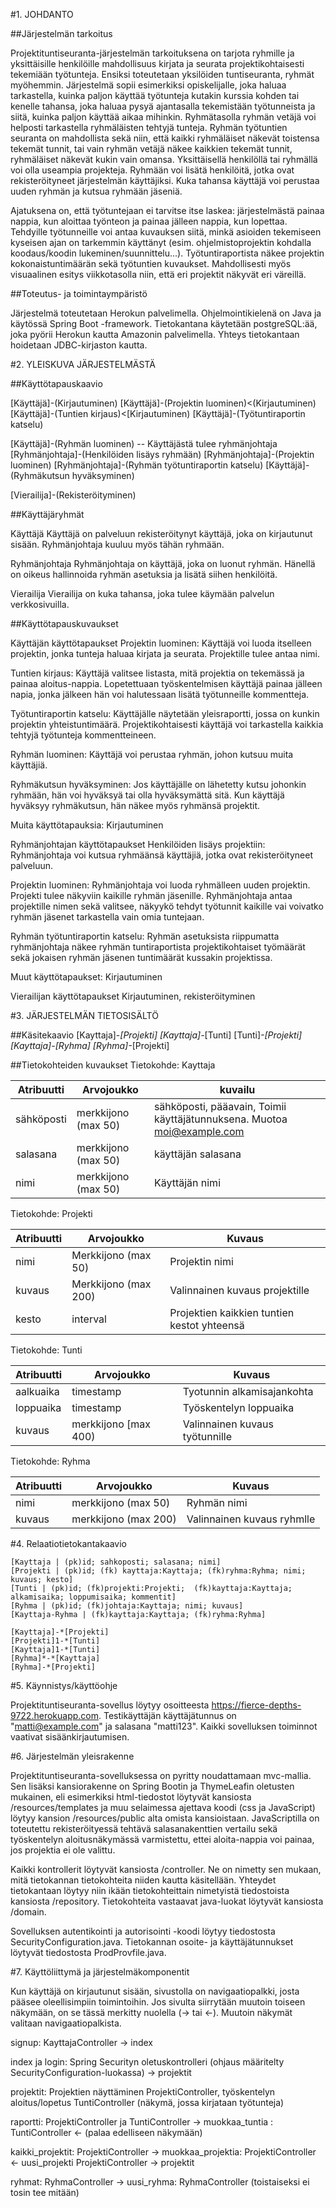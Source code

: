 #1. JOHDANTO

##Järjestelmän tarkoitus

Projektituntiseuranta-järjestelmän tarkoituksena on tarjota ryhmille ja yksittäisille henkilöille mahdollisuus kirjata ja seurata projektikohtaisesti tekemiään työtunteja. Ensiksi toteutetaan yksilöiden tuntiseuranta, ryhmät myöhemmin. Järjestelmä sopii esimerkiksi opiskelijalle, joka haluaa tarkastella, kuinka paljon käyttää työtunteja kutakin kurssia kohden tai kenelle tahansa, joka haluaa pysyä ajantasalla tekemistään työtunneista ja siitä, kuinka paljon käyttää aikaa mihinkin. Ryhmätasolla ryhmän vetäjä voi helposti tarkastella ryhmäläisten tehtyjä tunteja. Ryhmän työtuntien seuranta on mahdollista sekä niin, että kaikki ryhmäläiset näkevät toistensa tekemät tunnit, tai vain ryhmän vetäjä näkee kaikkien tekemät tunnit, ryhmäläiset näkevät kukin vain omansa. Yksittäisellä henkilöllä tai ryhmällä voi olla useampia projekteja. Ryhmään voi lisätä henkilöitä, jotka ovat rekisteröityneet järjestelmän käyttäjiksi. Kuka tahansa käyttäjä voi perustaa uuden ryhmän ja kutsua ryhmään jäseniä.

Ajatuksena on, että työtuntejaan ei tarvitse itse laskea: järjestelmästä painaa nappia, kun aloittaa työnteon ja painaa jälleen nappia, kun lopettaa. Tehdyille työtunneille voi antaa kuvauksen siitä, minkä asioiden tekemiseen kyseisen ajan on tarkemmin käyttänyt (esim. ohjelmistoprojektin kohdalla koodaus/koodin lukeminen/suunnittelu...). Työtuntiraportista näkee projektin kokonaistuntimäärän sekä työtuntien kuvaukset. Mahdollisesti myös visuaalinen esitys viikkotasolla niin, että eri projektit näkyvät eri väreillä.


##Toteutus- ja toimintaympäristö

Järjestelmä toteutetaan Herokun palvelimella. Ohjelmointikielenä on Java ja käytössä Spring Boot -framework. Tietokantana käytetään postgreSQL:ää, joka pyörii Herokun kautta Amazonin palvelimella. Yhteys tietokantaan hoidetaan JDBC-kirjaston kautta.


#2. YLEISKUVA JÄRJESTELMÄSTÄ

##Käyttötapauskaavio

[Käyttäjä]-(Kirjautuminen)
[Käyttäjä]-(Projektin luominen)<(Kirjautuminen)
[Käyttäjä]-(Tuntien kirjaus)<[Kirjautuminen)
[Käyttäjä]-(Työtuntiraportin katselu)

[Käyttäjä]-(Ryhmän luominen) -- Käyttäjästä tulee ryhmänjohtaja
[Ryhmänjohtaja]-(Henkilöiden lisäys ryhmään)
[Ryhmänjohtaja]-(Projektin luominen)
[Ryhmänjohtaja]-(Ryhmän työtuntiraportin katselu)
[Käyttäjä]-(Ryhmäkutsun hyväksyminen)

[Vierailija]-(Rekisteröityminen)


##Käyttäjäryhmät 

Käyttäjä
Käyttäjä on palveluun rekisteröitynyt käyttäjä, joka on kirjautunut sisään. Ryhmänjohtaja kuuluu myös tähän ryhmään.

Ryhmänjohtaja
Ryhmänjohtaja on käyttäjä, joka on luonut ryhmän. Hänellä on oikeus hallinnoida ryhmän asetuksia ja lisätä siihen henkilöitä.

Vierailija
Vierailija on kuka tahansa, joka tulee käymään palvelun verkkosivuilla.


##Käyttötapauskuvaukset

Käyttäjän käyttötapaukset
Projektin luominen:
Käyttäjä voi luoda itselleen projektin, jonka tunteja haluaa kirjata ja seurata. Projektille tulee antaa nimi.

Tuntien kirjaus:
Käyttäjä valitsee listasta, mitä projektia on tekemässä ja painaa aloitus-nappia. Lopetettuaan työskentelmisen käyttäjä painaa jälleen napia, jonka jälkeen hän voi halutessaan lisätä työtunneille kommentteja.

Työtuntiraportin katselu:
Käyttäjälle näytetään yleisraportti, jossa on kunkin projektin yhteistuntimäärä. Projektikohtaisesti käyttäjä voi tarkastella kaikkia tehtyjä työtunteja kommentteineen.

Ryhmän luominen:
Käyttäjä voi perustaa ryhmän, johon kutsuu muita käyttäjiä.

Ryhmäkutsun hyväksyminen:
Jos käyttäjälle on lähetetty kutsu johonkin ryhmään, hän voi hyväksyä tai olla hyväksymättä sitä. Kun käyttäjä hyväksyy ryhmäkutsun, hän näkee myös ryhmänsä projektit.

Muita käyttötapauksia:
Kirjautuminen


Ryhmänjohtajan käyttötapaukset
Henkilöiden lisäys projektiin:
Ryhmänjohtaja voi kutsua ryhmäänsä käyttäjiä, jotka ovat rekisteröityneet palveluun.

Projektin luominen:
Ryhmänjohtaja voi luoda ryhmälleen uuden projektin. Projekti tulee näkyviin kaikille ryhmän jäsenille. Ryhmänjohtaja antaa projektille nimen sekä valitsee, näkyykö tehdyt työtunnit kaikille vai voivatko ryhmän jäsenet tarkastella vain omia tuntejaan.

Ryhmän työtuntiraportin katselu:
Ryhmän asetuksista riippumatta ryhmänjohtaja näkee ryhmän tuntiraportista projektikohtaiset työmäärät sekä jokaisen ryhmän jäsenen tuntimäärät kussakin projektissa.

Muut käyttötapaukset:
Kirjautuminen


Vierailijan käyttötapaukset
Kirjautuminen, rekisteröityminen

#3. JÄRJESTELMÄN TIETOSISÄLTÖ

##Käsitekaavio
[Kayttaja]-*[Projekti]
[Kayttaja]-*[Tunti]
[Tunti]*-[Projekti]
[Kayttaja]*-*[Ryhma]
[Ryhma]-*[Projekti]

##Tietokohteiden kuvaukset
Tietokohde: Kayttaja

Atribuutti   | Arvojoukko    | kuvailu
-------------|---------------|--------
sähköposti   | merkkijono (max 50) | sähköposti, pääavain, Toimii käyttäjätunnuksena. Muotoa moi@example.com
salasana     |  merkkijono (max 50) | käyttäjän salasana
nimi         | merkkijono (max 50) | Käyttäjän nimi

Tietokohde: Projekti

Atribuutti   | Arvojoukko     | Kuvaus
-------------|----------------|--------
nimi         | Merkkijono (max 50) | Projektin nimi
kuvaus       | Merkkijono (max 200) | Valinnainen kuvaus projektille
kesto   | interval  | Projektien kaikkien tuntien kestot yhteensä

Tietokohde: Tunti

Atribuutti   | Arvojoukko     | Kuvaus
-------------|----------------|---------
aalkuaika    | timestamp      | Tyotunnin alkamisajankohta
loppuaika    | timestamp      | Työskentelyn loppuaika
kuvaus       | merkkijono [max 400) | Valinnainen kuvaus työtunnille

Tietokohde: Ryhma

Atribuutti   | Arvojoukko     |  Kuvaus
-------------|-----------------|--------
nimi         | merkkijono (max 50) | Ryhmän nimi
kuvaus       | merkkijono (max 200) | Valinnainen kuvaus ryhmlle


#4. Relaatiotietokantakaavio

```
[Kayttaja | (pk)id; sahkoposti; salasana; nimi]
[Projekti | (pk)id; (fk) kayttaja:Kayttaja; (fk)ryhma:Ryhma; nimi; kuvaus; kesto]
[Tunti | (pk)id; (fk)projekti:Projekti;  (fk)kayttaja:Kayttaja; alkamisaika; loppumisaika; kommentit]
[Ryhma | (pk)id; (fk)johtaja:Kayttaja; nimi; kuvaus]
[Kayttaja-Ryhma | (fk)kayttaja:Kayttaja; (fk)ryhma:Ryhma]

[Kayttaja]-*[Projekti]
[Projekti]1-*[Tunti]
[Kayttaja]1-*[Tunti]
[Ryhma]*-*[Kayttaja]
[Ryhma]-*[Projekti]
```


#5. Käynnistys/käyttöohje

Projektituntiseuranta-sovellus löytyy osoitteesta https://fierce-depths-9722.herokuapp.com. Testikäyttäjän käyttäjätunnus on "matti@example.com" ja salasana "matti123". Kaikki sovelluksen toiminnot vaativat sisäänkirjautumisen.


#6. Järjestelmän yleisrakenne

Projektituntiseuranta-sovelluksessa on pyritty noudattamaan mvc-mallia. Sen lisäksi kansiorakenne on Spring Bootin ja ThymeLeafin oletusten mukainen, eli esimerkiksi html-tiedostot löytyvät kansiosta /resources/templates ja muu selaimessa ajettava koodi (css ja JavaScript) löytyy kansion /resources/public alta omista kansioistaan. JavaScriptilla on toteutettu rekisteröityessä tehtävä salasanakenttien vertailu sekä työskentelyn aloitusnäkymässä varmistettu, ettei aloita-nappia voi painaa, jos projektia ei ole valittu.

Kaikki kontrollerit löytyvät kansiosta /controller. Ne on nimetty sen mukaan, mitä tietokannan tietokohteita niiden kautta käsitellään. Yhteydet tietokantaan löytyy niin ikään tietokohteittain nimetyistä tiedostoista kansiosta /repository. Tietokohteita vastaavat java-luokat löytyvät kansiosta /domain.

Sovelluksen autentikointi ja autorisointi -koodi löytyy tiedostosta SecurityConfiguration.java. Tietokannan osoite- ja käyttäjätunnukset löytyvät tiedostosta ProdProvfile.java. 


#7. Käyttöliittymä ja järjestelmäkomponentit

Kun käyttäjä on kirjautunut sisään, sivustolla on navigaatiopalkki, josta pääsee oleellisimpiin toimintoihin. Jos sivulta siirrytään muutoin toiseen näkymään, on se tässä merkitty nuolella (-> tai <-). Muutoin näkymät valitaan navigaatiopalkista.


signup: KayttajaController -> index

index ja login: Spring Securityn oletuskontrolleri (ohjaus määritelty SecurityConfiguration-luokassa) -> projektit

projektit: Projektien näyttäminen ProjektiController, työskentelyn aloitus/lopetus TuntiController (näkymä, jossa kirjataan työtunteja)

raportti: ProjektiController ja TuntiController -> 
    muokkaa_tuntia : TuntiController <- (palaa edelliseen näkymään)

kaikki_projektit: ProjektiController ->
    muokkaa_projektia: ProjektiController <-
    uusi_projekti ProjektiController -> projektit

ryhmat: RyhmaController ->
    uusi_ryhma: RyhmaController (toistaiseksi ei tosin tee mitään) 

